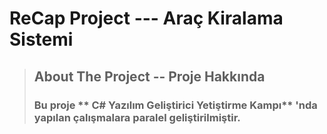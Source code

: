 
# ReCap Project --- Araç Kiralama Sistemi

> ## About The Project -- Proje Hakkında
> ### Bu proje  ** C# Yazılım Geliştirici Yetiştirme Kampı** 'nda yapılan çalışmalara paralel geliştirilmiştir.

